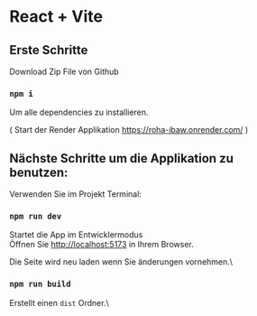 # React + Vite

## Erste Schritte

Download Zip File von Github

### `npm i`
Um alle dependencies zu installieren.


( Start der Render Applikation 
https://roha-ibaw.onrender.com/ )


## Nächste Schritte um die Applikation zu benutzen:

Verwenden Sie im Projekt Terminal:

### `npm run dev`

Startet die App im Entwicklermodus\
Öffnen Sie  [http://localhost:5173](http://localhost:5173) in Ihrem Browser.

Die Seite wird neu laden wenn Sie änderungen vornehmen.\

### `npm run build`

Erstellt einen  `dist` Ordner.\
